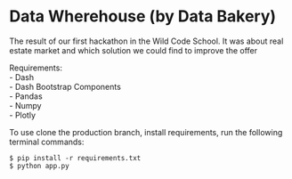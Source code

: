 # Data Wherehouse (by Data Bakery)

The result of our first hackathon in the Wild Code School.
It was about real estate market and which solution we could find 
to improve the offer<br/>

Requirements:   
    - Dash   
    - Dash Bootstrap Components   
    - Pandas   
    - Numpy   
    - Plotly   
    
To use clone the production branch, install requirements, run the following terminal commands:

    $ pip install -r requirements.txt
    $ python app.py
    
